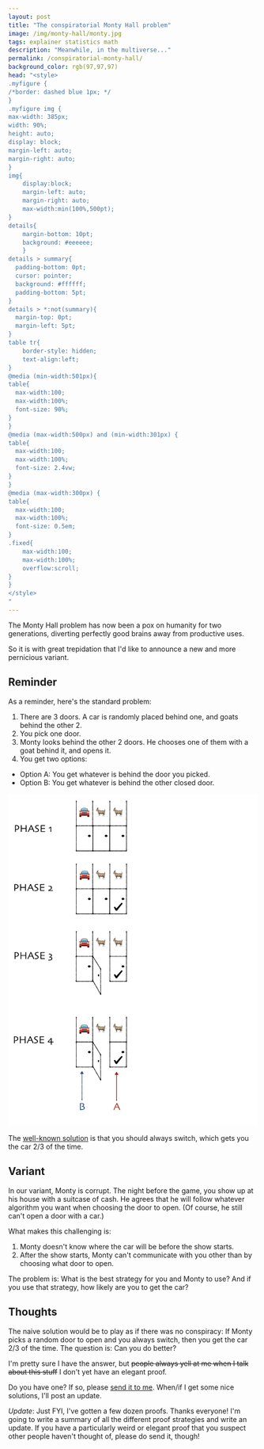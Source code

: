 ```yaml
---
layout: post
title: "The conspiratorial Monty Hall problem"
image: /img/monty-hall/monty.jpg
tags: explainer statistics math
description: "Meanwhile, in the multiverse..."
permalink: /conspiratorial-monty-hall/
background_color: rgb(97,97,97)
head: "<style>
.myfigure {
/*border: dashed blue 1px; */
}
.myfigure img {
max-width: 385px;
width: 90%;
height: auto;
display: block;
margin-left: auto;
margin-right: auto;
}
img{
    display:block;
    margin-left: auto;
    margin-right: auto;
    max-width:min(100%,500pt);
}
details{
    margin-bottom: 10pt;
    background: #eeeeee;
    }
details > summary{
  padding-bottom: 0pt;
  cursor: pointer;
  background: #ffffff;
  padding-bottom: 5pt;
}
details > *:not(summary){
  margin-top: 0pt;
  margin-left: 5pt;
}
table tr{
    border-style: hidden;
    text-align:left;
}
@media (min-width:501px){
table{
  max-width:100;
  max-width:100%;
  font-size: 90%;
}
}
@media (max-width:500px) and (min-width:301px) {
table{
  max-width:100;
  max-width:100%;
  font-size: 2.4vw;
}
}
@media (max-width:300px) {
table{
  max-width:100;
  max-width:100%;
  font-size: 0.5em;
}
.fixed{
    max-width:100;
    max-width:100%;
    overflow:scroll;
}
}
</style>
"
---
```


The Monty Hall problem has now been a pox on humanity for two generations, diverting perfectly good brains away from productive uses.

So it is with great trepidation that I'd like to announce a new and more pernicious variant.

## Reminder

As a reminder, here's the standard problem:

1. There are 3 doors. A car is randomly placed behind one, and goats behind the other 2.
2. You pick one door.
3. Monty looks behind the other 2 doors. He chooses one of them with a goat behind it, and opens it.
4. You get two options:
  * Option A: You get whatever is behind the door you picked.
  * Option B: You get whatever is behind the other closed door.

<div class="myfigure">
 <img src="/img/monty-hall/game5.png">
</div>

The [well-known solution](/2020/09/17/making-the-monty-hall-problem-weirder-but-obvious/) is that you should always switch, which gets you the car 2/3 of the time.

## Variant

In our variant, Monty is corrupt. The night before the game, you show up at his house with a suitcase of cash. He agrees that he will follow whatever algorithm you want when choosing the door to open. (Of course, he still can't open a door with a car.)

What makes this challenging is:

1. Monty doesn't know where the car will be before the show starts.
2. After the show starts, Monty can't communicate with you other than by choosing what door to open.

The problem is: What is the best strategy for you and Monty to use? And if you use that strategy, how likely are you to get the car?

## Thoughts

The naive solution would be to play as if there was no conspiracy: If Monty picks a random door to open and you always switch, then you get the car 2/3 of the time. The question is: Can you do better?

I'm pretty sure I have the answer, but <strike>people always yell at me when I talk about this stuff</strike> I don't yet have an elegant proof.

Do you have one? If so, please [send it to me](/about/). When/if I get some nice solutions, I'll post an update.

*Update*: Just FYI, I've gotten a few dozen proofs. Thanks everyone! I'm going to write a summary of all the different proof strategies and write an update. If you have a particularly weird or elegant proof that you suspect other people haven't thought of, please do send it, though!